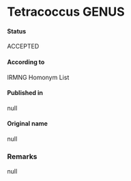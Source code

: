 Tetracoccus GENUS
=======

#### Status
ACCEPTED

#### According to
IRMNG Homonym List

#### Published in
null

#### Original name
null

### Remarks
null